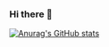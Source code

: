 ### Hi there 👋

[![Anurag's GitHub stats](https://github-readme-stats.vercel.app/api?username=thomasparsons)](https://github.com/anuraghazra/github-readme-stats)

<!--
**thomasparsons/thomasparsons** is a ✨ _special_ ✨ repository because its `README.md` (this file) appears on your GitHub profile.

Here are some ideas to get you started:

- 🔭 I’m currently working on ...
- 🌱 I’m currently learning ...
- 👯 I’m looking to collaborate on ...
- 🤔 I’m looking for help with ...
- 💬 Ask me about ...
- 📫 How to reach me: ...
- 😄 Pronouns: ...
- ⚡ Fun fact: ...
-->
